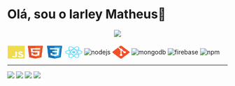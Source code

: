 <h1>Olá, sou o Iarley Matheus🖖</h1>
<div align="center">
  <a href="https://github.com/iarleymatheus">
  <img height="180em" src="https://github-readme-stats.vercel.app/api?username=iarleymatheus&show_icons=true&theme=midnight-purple&include_all_commits=true&count_private=true"/>

</div>

<!-- Linguagens   -->
  <div id="Linguagens" style="display:inline-block"><br>
  <img align="center" alt="mat-Js" height="30" width="40" src="https://raw.githubusercontent.com/devicons/devicon/master/icons/javascript/javascript-plain.svg">
  <img align="center" alt="mat-HTML" height="30" width="40" src="https://raw.githubusercontent.com/devicons/devicon/master/icons/html5/html5-original.svg">
  <img align="center" alt="mat-CSS" height="30" width="40" src="https://raw.githubusercontent.com/devicons/devicon/master/icons/css3/css3-original.svg">
     <img align="center" alt="mat-React" height="30" width="40" src="https://raw.githubusercontent.com/devicons/devicon/master/icons/react/react-original.svg">
     <img align="center" alt="nodejs" height="30" width="40" src="https://cdn.worldvectorlogo.com/logos/nodejs-icon.svg">
    <img align="center" alt="git" height="30" width="40" src="https://raw.githubusercontent.com/devicons/devicon/master/icons/git/git-original.svg">
    <img align="center" alt="mongodb" height="30" width="40" src="https://cdn.jsdelivr.net/gh/devicons/devicon/icons/mongodb/mongodb-original-wordmark.svg" />
    <img align="center" alt="firebase" height="30" width="40" src="https://cdn.jsdelivr.net/gh/devicons/devicon/icons/firebase/firebase-plain-wordmark.svg" />
    <img align="center" alt="npm" height="30" width="40" src="https://cdn.jsdelivr.net/gh/devicons/devicon/icons/npm/npm-original-wordmark.svg" />
</div>
 
<!-- Redes sociais   -->
  <hr>
  <div>
    
  <a href="https://instagram.com/euiarleymatheus" target="_blank"><img src="https://img.shields.io/badge/-Instagram-%23E4405F?style=for-the-badge&logo=instagram&logoColor=white" target="_blank"></a> 
  <a href = "mailto:arleymatheuss9@gmail.com"><img src="https://img.shields.io/badge/-Gmail-%23333?style=for-the-badge&logo=gmail&logoColor=white" target="_blank"></a>
  <a href="https://www.linkedin.com/in/iarley-matheus-a2876a111/" target="_blank"><img src="https://img.shields.io/badge/-LinkedIn-%230077B5?style=for-the-badge&logo=linkedin&logoColor=white" target="_blank"></a> 
    <a href="https://twitter.com/iarleymatheussa" target="_blank"><img src="https://img.shields.io/badge/Twitter-1DA1F2?style=for-the-badge&logo=twitter&logoColor=white"></a> 
  
  </div>
  
  
